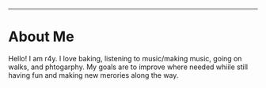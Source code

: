 ---
# About Me
Hello! I am r4y.
I love baking, listening to music/making music, going on walks, and phtogarphy. My goals are to improve where needed whiile still having fun and making new merories along the way.
